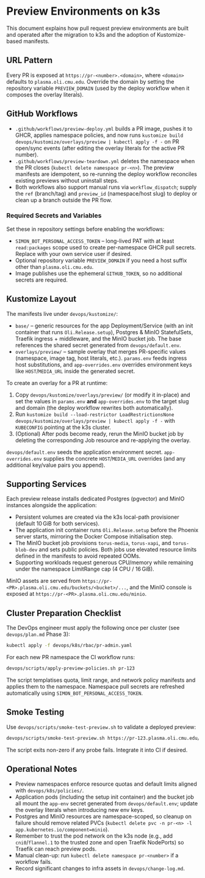 # Preview Environments on k3s

This document explains how pull request preview environments are built and operated after the migration to k3s and the adoption of Kustomize-based manifests.

## URL Pattern

Every PR is exposed at `https://pr-<number>.<domain>`, where `<domain>` defaults to `plasma.oli.cmu.edu`. Override the domain by setting the repository variable `PREVIEW_DOMAIN` (used by the deploy workflow when it composes the overlay literals).

## GitHub Workflows

- `.github/workflows/preview-deploy.yml` builds a PR image, pushes it to GHCR, applies namespace policies, and now runs `kustomize build devops/kustomize/overlays/preview | kubectl apply -f -` on PR open/sync events (after editing the overlay literals for the active PR number).
- `.github/workflows/preview-teardown.yml` deletes the namespace when the PR closes (`kubectl delete namespace pr-<n>`). The preview manifests are idempotent, so re-running the deploy workflow reconciles existing previews without uninstall steps.
- Both workflows also support manual runs via `workflow_dispatch`; supply the `ref`
  (branch/tag) and `preview_id` (namespace/host slug) to deploy or clean up a
  branch outside the PR flow.

### Required Secrets and Variables

Set these in repository settings before enabling the workflows:

- `SIMON_BOT_PERSONAL_ACCESS_TOKEN` – long-lived PAT with at least `read:packages` scope used to create per-namespace GHCR pull secrets. Replace with your own service user if desired.
- Optional repository variable `PREVIEW_DOMAIN` if you need a host suffix other than `plasma.oli.cmu.edu`.
- Image publishes use the ephemeral `GITHUB_TOKEN`, so no additional secrets are required.

## Kustomize Layout

The manifests live under `devops/kustomize/`:

- `base/` – generic resources for the app Deployment/Service (with an init container that runs `Oli.Release.setup`), Postgres & MinIO StatefulSets, Traefik ingress + middleware, and the MinIO bucket job. The base references the shared secret generated from `devops/default.env`.
- `overlays/preview/` – sample overlay that merges PR-specific values (namespace, image tag, host literals, etc.). `params.env` feeds ingress host substitutions, and `app-overrides.env` overrides environment keys like `HOST`/`MEDIA_URL` inside the generated secret.

To create an overlay for a PR at runtime:

1. Copy `devops/kustomize/overlays/preview/` (or modify it in-place) and set the values in `params.env` **and** `app-overrides.env` to the target slug and domain (the deploy workflow rewrites both automatically).
2. Run `kustomize build --load-restrictor LoadRestrictionsNone devops/kustomize/overlays/preview | kubectl apply -f -` with `KUBECONFIG` pointing at the k3s cluster.
3. (Optional) After pods become ready, rerun the MinIO bucket job by deleting the corresponding Job resource and re-applying the overlay.

`devops/default.env` seeds the application environment secret. `app-overrides.env` supplies the concrete `HOST`/`MEDIA_URL` overrides (and any additional key/value pairs you append).

## Supporting Services

Each preview release installs dedicated Postgres (pgvector) and MinIO instances alongside the application:

- Persistent volumes are created via the k3s local-path provisioner (default 10 GiB for both services).
- The application init container runs `Oli.Release.setup` before the Phoenix server starts, mirroring the Docker Compose initialisation step.
- The MinIO bucket job provisions `torus-media`, `torus-xapi`, and `torus-blob-dev` and sets public policies. Both jobs use elevated resource limits defined in the manifests to avoid repeated OOMs.
- Supporting workloads request generous CPU/memory while remaining under the namespace LimitRange cap (4 CPU / 16 GiB).

MinIO assets are served from `https://pr-<PR>.plasma.oli.cmu.edu/buckets/<bucket>/...`, and the MinIO console is exposed at `https://pr-<PR>.plasma.oli.cmu.edu/minio`.

## Cluster Preparation Checklist

The DevOps engineer must apply the following once per cluster (see `devops/plan.md` Phase 3):

```bash
kubectl apply -f devops/k8s/rbac/pr-admin.yaml
```

For each new PR namespace the CI workflow runs:

```bash
devops/scripts/apply-preview-policies.sh pr-123
```

The script templatises quota, limit range, and network policy manifests and applies them to the namespace. Namespace pull secrets are refreshed automatically using `SIMON_BOT_PERSONAL_ACCESS_TOKEN`.

## Smoke Testing

Use `devops/scripts/smoke-test-preview.sh` to validate a deployed preview:

```bash
devops/scripts/smoke-test-preview.sh https://pr-123.plasma.oli.cmu.edu/healthz
```

The script exits non-zero if any probe fails. Integrate it into CI if desired.

## Operational Notes

- Preview namespaces enforce resource quotas and default limits aligned with `devops/k8s/policies/`.
- Application pods (including the setup init container) and the bucket job all mount the `app-env` secret generated from `devops/default.env`; update the overlay literals when introducing new env keys.
- Postgres and MinIO resources are namespace-scoped, so cleanup on failure should remove related PVCs (`kubectl delete pvc -n pr-<n> -l app.kubernetes.io/component=minio`).
- Remember to trust the pod network on the k3s node (e.g., add `cni0`/`flannel.1` to the trusted zone and open Traefik NodePorts) so Traefik can reach preview pods.
- Manual clean-up: run `kubectl delete namespace pr-<number>` if a workflow fails.
- Record significant changes to infra assets in `devops/change-log.md`.
